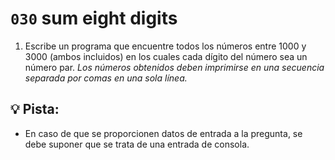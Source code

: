 # `030` sum eight digits

1. Escribe un programa que encuentre todos los números entre 1000 y 3000 (ambos incluidos) en los cuales cada dígito del número sea un número par. *Los números obtenidos deben imprimirse en una secuencia separada por comas en una sola línea.*

## 💡 Pista:

+ En caso de que se proporcionen datos de entrada a la pregunta, se debe suponer que se trata de una entrada de consola.
